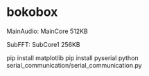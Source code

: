# bokobox
MainAudio: MainCore 512KB

SubFFT: SubCore1 256KB

pip install matplotlib
pip install pyserial
python serial_communication/serial_communication.py